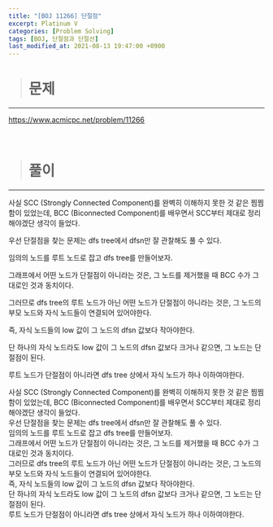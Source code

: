 ```yaml
---
title: "[BOJ 11266] 단절점"
excerpt: Platinum V
categories: [Problem Solving]
tags: [BOJ, 단절점과 단절선]
last_modified_at: 2021-08-13 19:47:00 +0900
---
```


> # 문제
---

[<u>https://www.acmicpc.net/problem/11266</u>](https://www.acmicpc.net/problem/11226)

<br>

> # 풀이
---

사실 SCC (Strongly Connected Component)를 완벽히 이해하지 못한 것 같은 찜찜함이 있었는데, BCC (Biconnected Component)를 배우면서 SCC부터 제대로 정리해야겠단 생각이 들었다.

우선 단절점을 찾는 문제는 dfs tree에서 dfsn만 잘 관찰해도 풀 수 있다.

임의의 노드를 루트 노드로 잡고 dfs tree를 만들어보자.

그래프에서 어떤 노드가 단절점이 아니라는 것은, 그 노드를 제거했을 때 BCC 수가 그대로인 것과 동치이다.

그러므로 dfs tree의 루트 노드가 아닌 어떤 노드가 단절점이 아니라는 것은, 그 노드의 부모 노드와 자식 노드들이 연결되어 있어야한다.

즉, 자식 노드들의 low 값이 그 노드의 dfsn 값보다 작아야한다.

단 하나의 자식 노드라도 low 값이 그 노드의 dfsn 값보다 크거나 같으면, 그 노드는 단절점이 된다.

루트 노드가 단절점이 아니라면 dfs tree 상에서 자식 노드가 하나 이하여야한다.



사실 SCC (Strongly Connected Component)를 완벽히 이해하지 못한 것 같은 찜찜함이 있었는데, BCC (Biconnected Component)를 배우면서 SCC부터 제대로 정리해야겠단 생각이 들었다.  
우선 단절점을 찾는 문제는 dfs tree에서 dfsn만 잘 관찰해도 풀 수 있다.  
임의의 노드를 루트 노드로 잡고 dfs tree를 만들어보자.  
그래프에서 어떤 노드가 단절점이 아니라는 것은, 그 노드를 제거했을 때 BCC 수가 그대로인 것과 동치이다.  
그러므로 dfs tree의 루트 노드가 아닌 어떤 노드가 단절점이 아니라는 것은, 그 노드의 부모 노드와 자식 노드들이 연결되어 있어야한다.  
즉, 자식 노드들의 low 값이 그 노드의 dfsn 값보다 작아야한다.  
단 하나의 자식 노드라도 low 값이 그 노드의 dfsn 값보다 크거나 같으면, 그 노드는 단절점이 된다.  
루트 노드가 단절점이 아니라면 dfs tree 상에서 자식 노드가 하나 이하여야한다.

